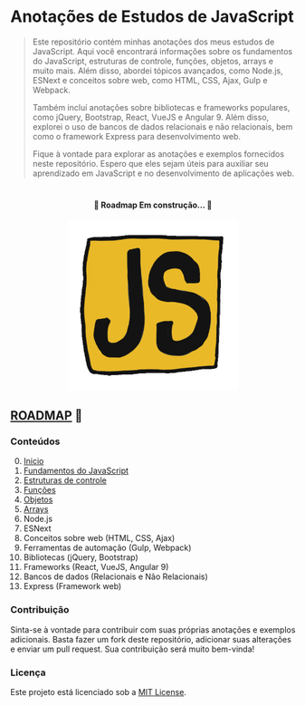 # Anotações de Estudos de JavaScript

>Este repositório contém minhas anotações dos meus estudos de JavaScript. Aqui você encontrará informações sobre os fundamentos do JavaScript, estruturas de controle, funções, objetos, arrays e muito mais. Além disso, abordei tópicos avançados, como Node.js, ESNext e conceitos sobre web, como HTML, CSS, Ajax, Gulp e Webpack.
>
>Também incluí anotações sobre bibliotecas e frameworks populares, como jQuery, Bootstrap, React, VueJS e Angular 9. Além disso, explorei o uso de bancos de dados relacionais e não relacionais, bem como o framework Express para desenvolvimento web.
>
>Fique à vontade para explorar as anotações e exemplos fornecidos neste repositório. Espero que eles sejam úteis para auxiliar seu aprendizado em JavaScript e no desenvolvimento de aplicações web.


#

<h4 align="center">
	🚧  Roadmap Em construção...  🚧
</h4>

<p align="center" >
 <img height="300" src="/assets/forREADME/jsgif.gif"/>
</p>

## [ROADMAP](ROADMAP.md) 🐘

### Conteúdos

0. [Inicio](./0.Inicio/)
1. [Fundamentos do JavaScript](./1.fundamentos/)
2. [Estruturas de controle](./2.controle/)
3. [Funções](./3.função/)
4. [Objetos](./4.objeto/)
5. [Arrays](./5.array)
6. Node.js
7. ESNext
8. Conceitos sobre web (HTML, CSS, Ajax)
9. Ferramentas de automação (Gulp, Webpack)
10. Bibliotecas (jQuery, Bootstrap)
11. Frameworks (React, VueJS, Angular 9)
12. Bancos de dados (Relacionais e Não Relacionais)
13. Express (Framework web)

### Contribuição
Sinta-se à vontade para contribuir com suas próprias anotações e exemplos adicionais. Basta fazer um fork deste repositório, adicionar suas alterações e enviar um pull request. Sua contribuição será muito bem-vinda!

### Licença
Este projeto está licenciado sob a [MIT License](./assets/MIT-License).
